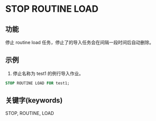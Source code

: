 # STOP ROUTINE LOAD

## 功能

停止 routine load 任务，停止了的导入任务会在间隔一段时间后自动删除。

## 示例

1. 停止名称为 test1 的例行导入作业。

```sql
STOP ROUTINE LOAD FOR test1;
```

## 关键字(keywords)

STOP, ROUTINE, LOAD
